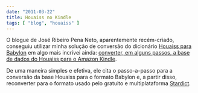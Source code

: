 ```yaml
---
date: "2011-03-22"
title: Houaiss no Kindle
tags: [ "blog", "houaiss" ]
---
```

O blogue de José Ribeiro Pena Neto, aparentemente recém-criado, conseguiu utilizar minha solução de conversão do dicionário [Houaiss para Babylon](/houaiss-para-babylon-12) em algo mais incrívei ainda: [converter, em alguns passos, a base de dados do Houaiss para o Amazon Kindle](http://zeribeiropena.wordpress.com/2011/03/21/dicionario-houaiss-e-babylon-no-kindle/#comment-3).

De uma maneira simples e efetiva, ele cita o passo-a-passo para a conversão da base Houaiss para o formato Babylon e, a partir disso, reconverter para o formato usado pelo gratuito e multiplataforma [Stardict](http://stardict.sourceforge.net/).
